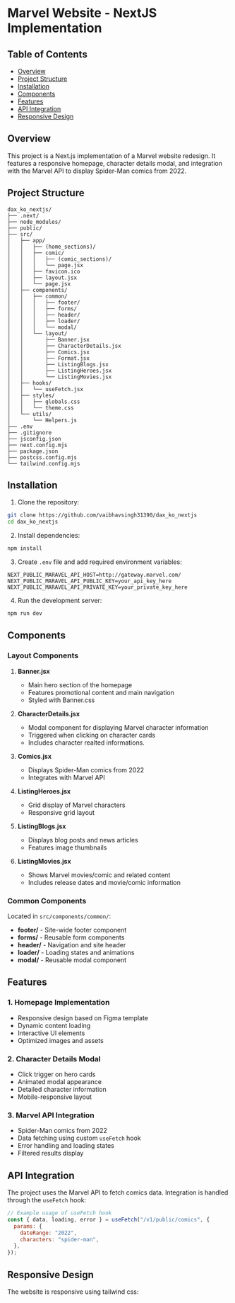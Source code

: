 # Marvel Website - NextJS Implementation

## Table of Contents

- [Overview](#overview)
- [Project Structure](#project-structure)
- [Installation](#installation)
- [Components](#components)
- [Features](#features)
- [API Integration](#api-integration)
- [Responsive Design](#responsive-design)

## Overview

This project is a Next.js implementation of a Marvel website redesign. It features a responsive homepage, character details modal, and integration with the Marvel API to display Spider-Man comics from 2022.

## Project Structure

```
dax_ko_nextjs/
├── .next/
├── node_modules/
├── public/
├── src/
│   ├── app/
│   │   ├── (home_sections)/
│   │   ├── comic/
│   │   │   ├── (comic_sections)/
│   │   │   └── page.jsx
│   │   ├── favicon.ico
│   │   ├── layout.jsx
│   │   └── page.jsx
│   ├── components/
│   │   ├── common/
│   │   │   ├── footer/
│   │   │   ├── forms/
│   │   │   ├── header/
│   │   │   ├── loader/
│   │   │   └── modal/
│   │   └── layout/
│   │       ├── Banner.jsx
│   │       ├── CharacterDetails.jsx
│   │       ├── Comics.jsx
│   │       ├── Format.jsx
│   │       ├── ListingBlogs.jsx
│   │       ├── ListingHeroes.jsx
│   │       └── ListingMovies.jsx
│   ├── hooks/
│   │   └── useFetch.jsx
│   ├── styles/
│   │   ├── globals.css
│   │   └── theme.css
│   └── utils/
│       └── Helpers.js
├── .env
├── .gitignore
├── jsconfig.json
├── next.config.mjs
├── package.json
├── postcss.config.mjs
└── tailwind.config.mjs
```

## Installation

1. Clone the repository:

```bash
git clone https://github.com/vaibhavsingh31390/dax_ko_nextjs
cd dax_ko_nextjs
```

2. Install dependencies:

```bash
npm install
```

3. Create `.env` file and add required environment variables:

```env
NEXT_PUBLIC_MARAVEL_API_HOST=http://gateway.marvel.com/
NEXT_PUBLIC_MARAVEL_API_PUBLIC_KEY=your_api_key_here
NEXT_PUBLIC_MARAVEL_API_PRIVATE_KEY=your_private_key_here

```

4. Run the development server:

```bash
npm run dev
```

## Components

### Layout Components

1. **Banner.jsx**

   - Main hero section of the homepage
   - Features promotional content and main navigation
   - Styled with Banner.css

2. **CharacterDetails.jsx**

   - Modal component for displaying Marvel character information
   - Triggered when clicking on character cards
   - Includes character realted informations.

3. **Comics.jsx**

   - Displays Spider-Man comics from 2022
   - Integrates with Marvel API

4. **ListingHeroes.jsx**

   - Grid display of Marvel characters
   - Responsive grid layout

5. **ListingBlogs.jsx**

   - Displays blog posts and news articles
   - Features image thumbnails

6. **ListingMovies.jsx**
   - Shows Marvel movies/comic and related content
   - Includes release dates and movie/comic information

### Common Components

Located in `src/components/common/`:

- **footer/** - Site-wide footer component
- **forms/** - Reusable form components
- **header/** - Navigation and site header
- **loader/** - Loading states and animations
- **modal/** - Reusable modal component

## Features

### 1. Homepage Implementation

- Responsive design based on Figma template
- Dynamic content loading
- Interactive UI elements
- Optimized images and assets

### 2. Character Details Modal

- Click trigger on hero cards
- Animated modal appearance
- Detailed character information
- Mobile-responsive layout

### 3. Marvel API Integration

- Spider-Man comics from 2022
- Data fetching using custom `useFetch` hook
- Error handling and loading states
- Filtered results display

## API Integration

The project uses the Marvel API to fetch comics data. Integration is handled through the `useFetch` hook:

```javascript
// Example usage of useFetch hook
const { data, loading, error } = useFetch("/v1/public/comics", {
  params: {
    dateRange: "2022",
    characters: "spider-man",
  },
});
```

## Responsive Design

The website is responsive using tailwind css:
